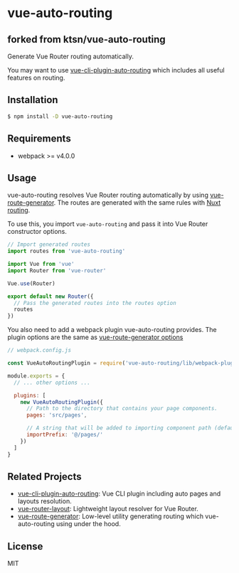 # vue-auto-routing
## forked from ktsn/vue-auto-routing
Generate Vue Router routing automatically.

You may want to use [vue-cli-plugin-auto-routing](https://github.com/ktsn/vue-cli-plugin-auto-routing) which includes all useful features on routing.

## Installation

```bash
$ npm install -D vue-auto-routing
```

## Requirements

- webpack >= v4.0.0

## Usage

vue-auto-routing resolves Vue Router routing automatically by using [vue-route-generator](https://github.com/ktsn/vue-route-generator). The routes are generated with the same rules with [Nuxt routing](https://nuxtjs.org/guide/routing).

To use this, you import `vue-auto-routing` and pass it into Vue Router constructor options.

```js
// Import generated routes
import routes from 'vue-auto-routing'

import Vue from 'vue'
import Router from 'vue-router'

Vue.use(Router)

export default new Router({
  // Pass the generated routes into the routes option
  routes
})
```

You also need to add a webpack plugin vue-auto-routing provides. The plugin options are the same as [vue-route-generator options](https://github.com/ktsn/vue-route-generator#references)

```js
// webpack.config.js

const VueAutoRoutingPlugin = require('vue-auto-routing/lib/webpack-plugin')

module.exports = {
  // ... other options ...

  plugins: [
    new VueAutoRoutingPlugin({
      // Path to the directory that contains your page components.
      pages: 'src/pages',

      // A string that will be added to importing component path (default @/pages/).
      importPrefix: '@/pages/'
    })
  ]
}
```

## Related Projects

* [vue-cli-plugin-auto-routing](https://github.com/ktsn/vue-cli-plugin-auto-routing): Vue CLI plugin including auto pages and layouts resolution.
* [vue-router-layout](https://github.com/ktsn/vue-router-layout): Lightweight layout resolver for Vue Router.
* [vue-route-generator](https://github.com/ktsn/vue-route-generator): Low-level utility generating routing which vue-auto-routing using under the hood.

## License

MIT
